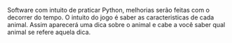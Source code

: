 Software com intuito de praticar Python, melhorias serão feitas com o decorrer do tempo.
O intuito do jogo é saber as caracteristicas de cada animal. Assim aparecerá uma dica sobre o animal e cabe a você saber qual animal se refere aquela dica.
